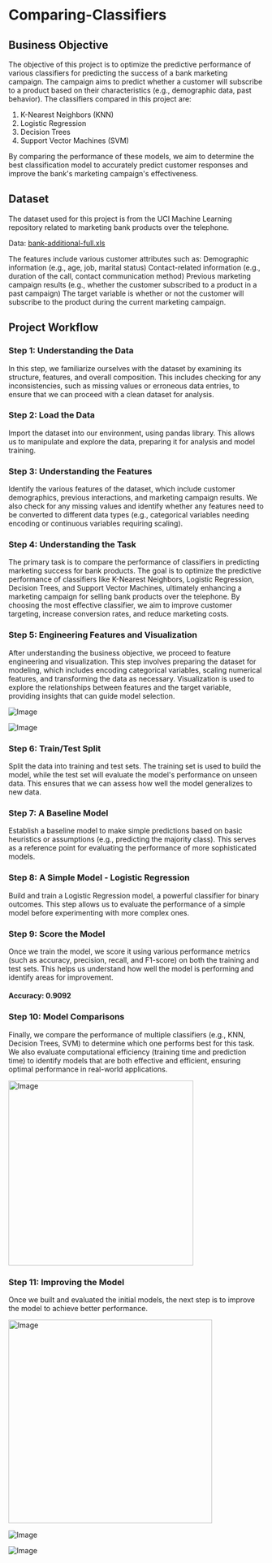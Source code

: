 # Comparing-Classifiers

## Business Objective

The objective of this project is to optimize the predictive performance of various classifiers for predicting the success of a bank marketing campaign. The campaign aims to predict whether a customer will subscribe to a product based on their characteristics (e.g., demographic data, past behavior). The classifiers compared in this project are:

1. K-Nearest Neighbors (KNN)
2. Logistic Regression
3. Decision Trees
4. Support Vector Machines (SVM)

By comparing the performance of these models, we aim to determine the best classification model to accurately predict customer responses and improve the bank's marketing campaign's effectiveness.

## Dataset
The dataset used for this project is from the UCI Machine Learning repository related to marketing bank products over the telephone. 
  
  Data: <ins>bank-additional-full.xls</ins>

The features include various customer attributes such as:
Demographic information (e.g., age, job, marital status)
Contact-related information (e.g., duration of the call, contact communication method)
Previous marketing campaign results (e.g., whether the customer subscribed to a product in a past campaign)
The target variable is whether or not the customer will subscribe to the product during the current marketing campaign.

## Project Workflow
### Step 1: Understanding the Data
In this step, we familiarize ourselves with the dataset by examining its structure, features, and overall composition. This includes checking for any inconsistencies, such as missing values or erroneous data entries, to ensure that we can proceed with a clean dataset for analysis.

### Step 2: Load the Data
Import the dataset into our environment, using pandas library. This allows us to manipulate and explore the data, preparing it for analysis and model training.

### Step 3: Understanding the Features
Identify the various features of the dataset, which include customer demographics, previous interactions, and marketing campaign results. We also check for any missing values and identify whether any features need to be converted to different data types (e.g., categorical variables needing encoding or continuous variables requiring scaling).

### Step 4: Understanding the Task
The primary task is to compare the performance of classifiers in predicting marketing success for bank products. The goal is to optimize the predictive performance of classifiers like K-Nearest Neighbors, Logistic Regression, Decision Trees, and Support Vector Machines, ultimately enhancing a marketing campaign for selling bank products over the telephone. By choosing the most effective classifier, we aim to improve customer targeting, increase conversion rates, and reduce marketing costs.

### Step 5: Engineering Features and Visualization
After understanding the business objective, we proceed to feature engineering and visualization. This step involves preparing the dataset for modeling, which includes encoding categorical variables, scaling numerical features, and transforming the data as necessary. Visualization is used to explore the relationships between features and the target variable, providing insights that can guide model selection.

![Image](https://github.com/user-attachments/assets/b7774a1d-ec1d-4e7e-87bd-7bc7453d4d6e)

![Image](https://github.com/user-attachments/assets/3113d693-69b2-4113-b29b-ecaf2d47cda5)



### Step 6: Train/Test Split
Split the data into training and test sets. The training set is used to build the model, while the test set will evaluate the model's performance on unseen data. This ensures that we can assess how well the model generalizes to new data.

### Step 7: A Baseline Model
Establish a baseline model to make simple predictions based on basic heuristics or assumptions (e.g., predicting the majority class). This serves as a reference point for evaluating the performance of more sophisticated models.

### Step 8: A Simple Model - Logistic Regression
Build and train a Logistic Regression model, a powerful classifier for binary outcomes. This step allows us to evaluate the performance of a simple model before experimenting with more complex ones.

### Step 9: Score the Model
Once we train the model, we score it using various performance metrics (such as accuracy, precision, recall, and F1-score) on both the training and test sets. This helps us understand how well the model is performing and identify areas for improvement.

#### Accuracy: 0.9092

### Step 10: Model Comparisons
Finally, we compare the performance of multiple classifiers (e.g., KNN, Decision Trees, SVM) to determine which one performs best for this task. We also evaluate computational efficiency (training time and prediction time) to identify models that are both effective and efficient, ensuring optimal performance in real-world applications.

<img width="364" alt="Image" src="https://github.com/user-attachments/assets/57ad5141-51fa-4891-bc81-71c930081679" />

### Step 11: Improving the Model
Once we built and evaluated the initial models, the next step is to improve the model to achieve better performance. 

<img width="401" alt="Image" src="https://github.com/user-attachments/assets/0664f3de-86da-4452-b8b4-475f486dc7bd" />

![Image](https://github.com/user-attachments/assets/d67dfdfd-7a4f-450e-b9c6-5f0aad3a37d3)

![Image](https://github.com/user-attachments/assets/1ae165fa-184a-4954-ae2a-4ea123d4a5b1)



